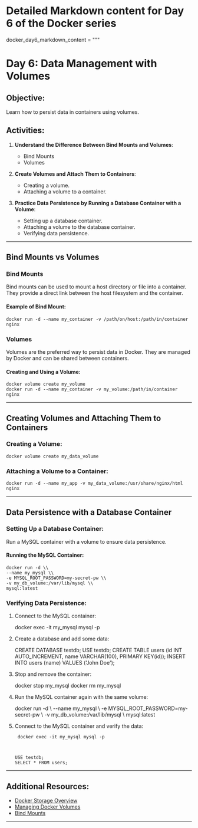 # Detailed Markdown content for Day 6 of the Docker series
docker_day6_markdown_content = """
# Day 6: Data Management with Volumes

## Objective:
Learn how to persist data in containers using volumes.

## Activities:
1. **Understand the Difference Between Bind Mounts and Volumes**:
    - Bind Mounts
    - Volumes

2. **Create Volumes and Attach Them to Containers**:
    - Creating a volume.
    - Attaching a volume to a container.

3. **Practice Data Persistence by Running a Database Container with a Volume**:
    - Setting up a database container.
    - Attaching a volume to the database container.
    - Verifying data persistence.

---

## Bind Mounts vs Volumes

### Bind Mounts
Bind mounts can be used to mount a host directory or file into a container. They provide a direct link between the host filesystem and the container.

#### Example of Bind Mount:

    docker run -d --name my_container -v /path/on/host:/path/in/container nginx


### Volumes
Volumes are the preferred way to persist data in Docker. They are managed by Docker and can be shared between containers.

#### Creating and Using a Volume:

    docker volume create my_volume
    docker run -d --name my_container -v my_volume:/path/in/container nginx


---

## Creating Volumes and Attaching Them to Containers

### Creating a Volume:

    docker volume create my_data_volume


### Attaching a Volume to a Container:

    docker run -d --name my_app -v my_data_volume:/usr/share/nginx/html nginx


---

## Data Persistence with a Database Container

### Setting Up a Database Container:
Run a MySQL container with a volume to ensure data persistence.

#### Running the MySQL Container:

    docker run -d \\
    --name my_mysql \\
    -e MYSQL_ROOT_PASSWORD=my-secret-pw \\
    -v my_db_volume:/var/lib/mysql \\
    mysql:latest


### Verifying Data Persistence:
1. Connect to the MySQL container:
  

    docker exec -it my_mysql mysql -p


2. Create a database and add some data:
   

    CREATE DATABASE testdb;
    USE testdb;
    CREATE TABLE users (id INT AUTO_INCREMENT, name VARCHAR(100), PRIMARY KEY(id));
    INSERT INTO users (name) VALUES ('John Doe');
   

3. Stop and remove the container:
  

    docker stop my_mysql
    docker rm my_mysql


4. Run the MySQL container again with the same volume:


    docker run -d \\
    --name my_mysql \\
    -e MYSQL_ROOT_PASSWORD=my-secret-pw \\
    -v my_db_volume:/var/lib/mysql \\
    mysql:latest


5. Connect to the MySQL container and verify the data:

        docker exec -it my_mysql mysql -p
    
    
     
       USE testdb;
       SELECT * FROM users;

---

## Additional Resources:
- [Docker Storage Overview](https://docs.docker.com/storage/)
- [Managing Docker Volumes](https://docs.docker.com/storage/volumes/)
- [Bind Mounts](https://docs.docker.com/storage/bind-mounts/)

---
